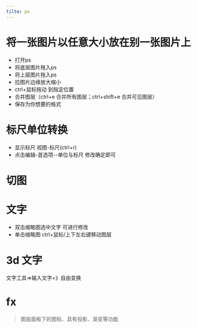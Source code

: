 ```yaml
---
tilte: ps
---
```

# 将一张图片以任意大小放在别一张图片上
+ 打开ps
+ 将底层图片拖入ps
+ 将上层图片拖入ps
+ 拉图片边缘放大缩小
+ ctrl+鼠标拖动 到指定位置
+ 合并图层（ctrl+e 合并所有图层；ctrl+shift+e 合并可见图层）
+ 保存为你想要的格式


# 标尺单位转换
+ 显示标尺 视图-标尺(ctrl+r)
+ 点击编辑-首选项--单位与标尺 修改确定即可


# 切图


# 文字
+ 双击缩略图选中文字 可进行修改
+ 单击缩略图 ctrl+鼠标/上下左右键移动图层
# 3d 文字
文字工具=>输入文字=》自由变换


# fx 
> 图层面板下的图标、具有投影、渐变等功能




